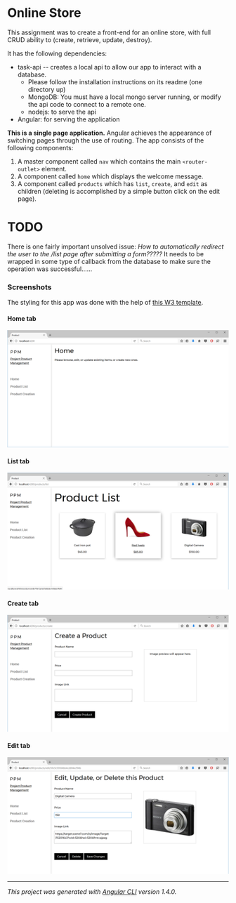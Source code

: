 # Online Store

This assignment was to create a front-end for an online store, with full CRUD ability to (create, retrieve, update, destroy).

It has the following dependencies:

* task-api -- creates a local api to allow our app to interact with a database.
  * Please follow the installation instructions on its readme (one directory up)
  * MongoDB: You must have a local mongo server running, or modify the api code to connect to a remote one.
  * nodejs: to serve the api
* Angular: for serving the application

**This is a single page application.** Angular achieves the appearance of switching pages through the use of routing. The app consists of the following components:

1. A master component called `nav` which contains the main `<router-outlet>` element. 
2. A component called `home` which displays the welcome message.
3. A component called `products` which has `list`, `create`, and `edit` as children (deleting is accomplished by a simple button click on the edit page).




# TODO

There is one fairly important unsolved issue: *How to automatically redirect the user to the /list page after submitting a form?????* It needs to be wrapped in some type of callback from the database to make sure the operation was successful...... 




### Screenshots

The styling for this app was done with the help of [this W3 template](https://www.w3schools.com/w3css/tryit.asp?filename=tryw3css_templates_clothing_store&stacked=h).

#### Home tab

![home](doc/home.png)


#### List tab

![home](doc/list.png)

#### Create tab

![home](doc/create.png)


#### Edit tab

![home](doc/edit.png)



-------

*This project was generated with [Angular CLI](https://github.com/angular/angular-cli) version 1.4.0.*






